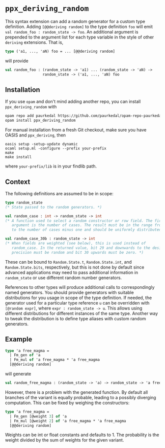 # ``ppx_deriving_random``

This syntax extension can add a random generator for a custom type
definition.  Adding ``[@@deriving random]`` to the type definition ``foo``
will emit ``val random_foo : random_state -> foo``.  An additional argument
is prepended to the argument list for each type variable in the style of
other ``deriving`` extensions.  That is,

```ocaml
type ('a1, ..., 'aN) foo = ... [@@deriving random]
```

will provide

```ocaml
val random_foo : (random_state -> 'a1) ... (random_state -> 'aN) ->
                 random_state -> ('a1, ..., 'aN) foo
```

## Installation

If you use ``opam`` and don't mind adding another repo, you can install
``ppx_deriving_random`` with

```ocaml
opam repo add paurkedal https://github.com/paurkedal/opam-repo-paurkedal.git
opam install ppx_deriving_random
```

For manual installation from a fresh Git checkout, make sure you have OASIS
and ``ppx_deriving``, then
```shell
oasis setup -setup-update dynamic
ocaml setup.ml -configure --prefix your-prefix
make
make install
```
where ``your-prefix/lib`` is in your findlib path.

## Context

The following definitions are assumed to be in scope:

```ocaml
type random_state
(* State passed to the random generators. *)

val random_case : int -> random_state -> int
(* A function used to select a random constructor or row field. The first
   argument is the number of cases. The result must be in the range from 0
   to the number of cases minus one and should be uniformly distributed. *)

val random_case_30b : random_state -> int
(* When fields are weighted (see below), this is used instead of
   random_case. In the returned value, bit 29 and downwards to the desired
   precision must be random and bit 30 upwards must be zero. *)
```

These can be bound to ``Random.State.t``, ``Random.State.int``, and
``Random.State.bits``, respectively, but this is not done by default since
advanced applications may need to pass additional information in
``random_state`` or use different random number generators.

References to other types will produce additional calls to correspondingly
named generators. You should provide generators with suitable distributions
for you usage in scope of the type definition. If needed, the generator
used for a particular type reference ``u`` can be overridden with
``[@random expr]``, where ``expr : random_state -> u``. This allows using
different distributions for different instances of the same type. Another
way to tweak the distribution is to define type aliases with custom
random generators.

## Example

```ocaml
type 'a free_magma =
  | Fm_gen of 'a
  | Fm_mul of 'a free_magma * 'a free_magma
  [@@deriving random]
```

will generate

```ocaml
val random_free_magma : (random_state -> 'a) -> random_state -> 'a free_magma
```

However, there is a problem with the generated function.  By default all
branches of the variant is equally probable, leading to a possibly diverging
computation.  This can be fixed by weighing the constructors:

```ocaml
type 'a free_magma =
  | Fm_gen [@weight 3] of 'a
  | Fm_mul [@weight 2] of 'a free_magma * 'a free_magma
  [@@deriving random]
```

Weights can be int or float constants and defaults to 1.  The probability is
the weight divided by the sum of weights for the given variant.
